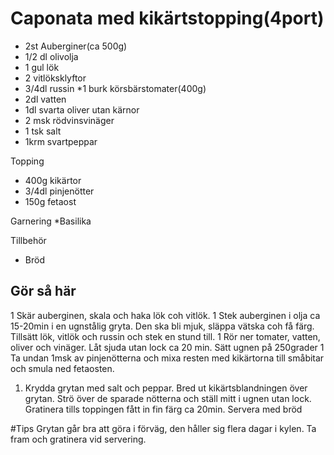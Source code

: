 # Caponata med kikärtstopping(4port)
* 2st Auberginer(ca 500g)
* 1/2 dl olivolja
* 1 gul lök
* 2 vitlöksklyftor
* 3/4dl russin
*1 burk körsbärstomater(400g)
* 2dl vatten
* 1dl svarta oliver utan kärnor
* 2 msk rödvinsvinäger
* 1 tsk salt
* 1krm svartpeppar

Topping
* 400g kikärtor
* 3/4dl pinjenötter
* 150g fetaost

Garnering
*Basilika

Tillbehör
* Bröd

## Gör så här
1 Skär auberginen, skala och haka lök coh vitlök. 
1 Stek auberginen i olja ca 15-20min i en ugnstålig gryta. Den ska bli mjuk, släppa vätska coh få färg. Tillsätt lök, vitlök och russin och stek en stund till. 
1 Rör ner tomater, vatten, oliver och vinäger. Låt sjuda utan lock ca 20 min. Sätt ugnen på 250grader
1 Ta undan 1msk av pinjenötterna och mixa resten med kikärtorna till småbitar och smula ned fetaosten.
1. Krydda grytan med salt och peppar. Bred ut kikärtsblandningen över grytan. Strö över de sparade nötterna och ställ mitt i ugnen utan lock. Gratinera tills toppingen fått in fin färg ca 20min. Servera med bröd

#Tips
Grytan går bra att göra i förväg, den håller sig flera dagar i kylen. Ta fram och gratinera vid servering.
